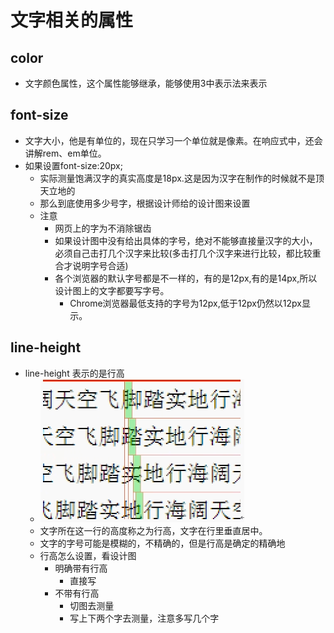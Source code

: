 # 文字相关的属性
## color
* 文字颜色属性，这个属性能够继承，能够使用3中表示法来表示
## font-size
* 文字大小，他是有单位的，现在只学习一个单位就是像素。在响应式中，还会讲解rem、em单位。
* 如果设置font-size:20px;
    * 实际测量饱满汉字的真实高度是18px.这是因为汉字在制作的时候就不是顶天立地的
    * 那么到底使用多少号字，根据设计师给的设计图来设置
    * 注意
        * 网页上的字为不消除锯齿
        * 如果设计图中没有给出具体的字号，绝对不能够直接量汉字的大小，必须自己击打几个汉字来比较(多击打几个汉字来进行比较，都比较重合才说明字号合适)
        * 各个浏览器的默认字号都是不一样的，有的是12px,有的是14px,所以设计图上的文字都要写字号。
            * Chrome浏览器最低支持的字号为12px,低于12px仍然以12px显示。
## line-height
* line-height 表示的是行高
    * ![](../img/02_line-height演示.png)
    * 文字所在这一行的高度称之为行高，文字在行里垂直居中。
    * 文字的字号可能是模糊的，不精确的，但是行高是确定的精确地
    * 行高怎么设置，看设计图
        * 明确带有行高
            * 直接写
        * 不带有行高
            * 切图去测量
            * 写上下两个字去测量，注意多写几个字